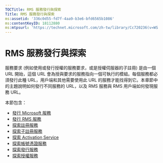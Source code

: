 ```yaml
---
TOCTitle: RMS 服務發行與探索
Title: RMS 服務發行與探索
ms:assetid: '336c0d55-fd7f-4aa9-b3e6-bfd6565b1086'
ms:contentKeyID: 18112880
ms:mtpsurl: 'https://technet.microsoft.com/zh-tw/library/Cc720236(v=WS.10)'
---
```


RMS 服務發行與探索
==================

服務要求 (例如使用或發行授權的服務要求，或是授權伺服器的子註冊) 是由一個 URL 開始，這個 URL 會為授與要求的服務指向一個可執行的模組。每個服務都必須發行此種 URL，用戶端和其他需要使用此 URL 的服務才能找得到它。本章節中的主題說明如何發行不同服務的 URL，以及 RMS 服務與 RMS 用戶端如何發現服務 URL。

本節包含：

-   [發行 Microsoft 服務](https://technet.microsoft.com/7ee8cb4d-1b46-48be-8a4c-5ff6a458231a)
-   [發行 RMS 服務](https://technet.microsoft.com/3cca9325-6bd3-49ad-aa3f-e0693205d3f4)
-   [探索註冊服務](https://technet.microsoft.com/bbeb00bd-04e0-4df6-8615-76aa8125b620)
-   [探索子註冊服務](https://technet.microsoft.com/b159953a-af38-4a9e-8c87-1aff5fb4e366)
-   [探索 Activation Service](https://technet.microsoft.com/e178d81b-b35c-4958-87ef-e077e2204b32)
-   [探索帳號憑證服務](https://technet.microsoft.com/293a2f91-4712-45ec-8b74-7533f4144cbd)
-   [探索發行服務](https://technet.microsoft.com/5d500841-a202-4865-b5d2-d0775d4e1bbc)
-   [探索授權服務](https://technet.microsoft.com/4eabbb76-b359-443a-b737-098c5659e9c6)